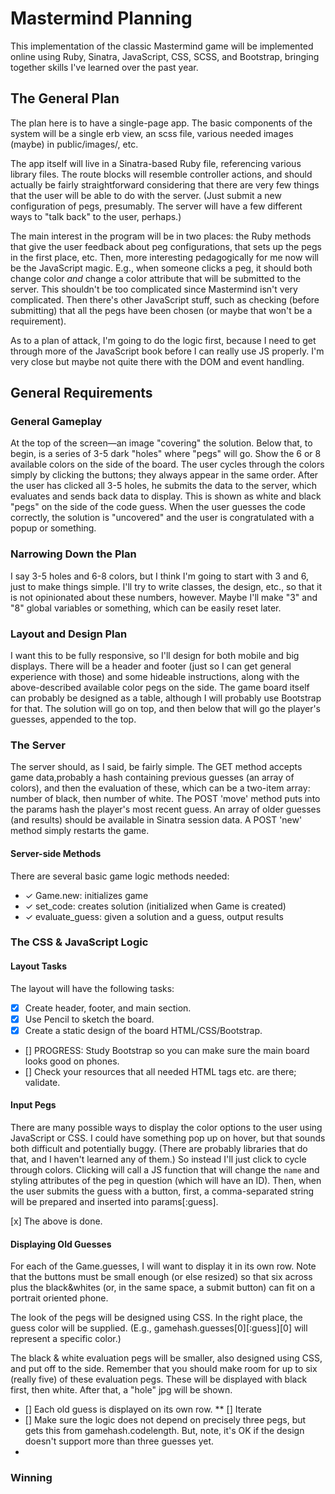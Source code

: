 # Mastermind Planning

This implementation of the classic Mastermind game will be implemented online
using Ruby, Sinatra, JavaScript, CSS, SCSS, and Bootstrap, bringing together
skills I've learned over the past year.

## The General Plan

The plan here is to have a single-page app. The basic components of the system
will be a single erb view, an scss file, various needed images (maybe) in
public/images/, etc.

The app itself will live in a Sinatra-based Ruby file, referencing various
library files. The route blocks will resemble controller actions, and should
actually be fairly straightforward considering that there are very few things
that the user will be able to do with the server. (Just submit a new
configuration of pegs, presumably. The server will have a few different ways
to "talk back" to the user, perhaps.)

The main interest in the program will be in two places: the Ruby methods that
give the user feedback about peg configurations, that sets up the pegs in the
first place, etc. Then, more interesting pedagogically for me now will be
the JavaScript magic. E.g., when someone clicks a peg, it should both change
color *and* change a color attribute that will be submitted to the server.
This shouldn't be too complicated since Mastermind isn't very complicated.
Then there's other JavaScript stuff, such as checking (before submitting) that
all the pegs have been chosen (or maybe that won't be a requirement).

As to a plan of attack, I'm going to do the logic first, because I need to get
through more of the JavaScript book before I can really use JS properly. I'm
very close but maybe not quite there with the DOM and event handling.


## General Requirements

### General Gameplay

At the top of the screen—an image "covering" the solution. Below that, to
begin, is a series of 3-5 dark "holes" where "pegs" will go. Show the 6 or 8
available colors on the side of the board. The user cycles through the colors
simply by clicking the buttons; they always appear in the same order. After
the user has clicked all 3-5 holes, he submits the data to the server, which
evaluates and sends back data to display. This is shown as white and black
"pegs" on the side of the code guess. When the user guesses the code
correctly, the solution is "uncovered" and the user is congratulated with
a popup or something.

### Narrowing Down the Plan

I say 3-5 holes and 6-8 colors, but I think I'm going to start with 3 and 6,
just to make things simple. I'll try to write classes, the design, etc., so
that it is not opinionated about these numbers, however. Maybe I'll make "3"
and "8" global variables or something, which can be easily reset later.

### Layout and Design Plan

I want this to be fully responsive, so I'll design for both mobile and big
displays. There will be a header and footer (just so I can get general
experience with those) and some hideable instructions, along with the
above-described available color pegs on the side. The game board itself can
probably be designed as a table, although I will probably use Bootstrap for
that. The solution will go on top, and then below that will go the player's
guesses, appended to the top.

### The Server

The server should, as I said, be fairly simple. The GET method accepts game
data,probably a hash containing previous guesses (an array of colors), and then
the evaluation of these, which can be a two-item array: number of black, then
number of white. The POST 'move' method puts into the params hash the player's
most recent guess. An array of older guesses (and results) should be available
in Sinatra session data. A POST 'new' method simply restarts the game.

#### Server-side Methods

There are several basic game logic methods needed:
* &#10003; Game.new: initializes game
* &#10003; set_code: creates solution (initialized when Game is created)
* &#10003; evaluate_guess: given a solution and a guess, output results

### The CSS & JavaScript Logic

#### Layout Tasks

The layout will have the following tasks:

* [x] Create header, footer, and main section.
* [x] Use Pencil to sketch the board.
* [x] Create a static design of the board HTML/CSS/Bootstrap.
* [] PROGRESS: Study Bootstrap so you can make sure the main board looks good on phones.
* [] Check your resources that all needed HTML tags etc. are there; validate.

#### Input Pegs

There are many possible ways to display the color options to the user using
JavaScript or CSS. I could have something pop up on hover, but that sounds both
difficult and potentially buggy. (There are probably libraries that do that,
and I haven't learned any of them.) So instead I'll just click to cycle through
colors. Clicking will call a JS function that will change the `name` and
styling attributes of the peg in question (which will have an ID). Then, when
the user submits the guess with a button, first, a comma-separated string will
be prepared and inserted into params[:guess].

[x] The above is done.

#### Displaying Old Guesses

For each of the Game.guesses, I will want to display it in its own row. Note
that the buttons must be small enough (or else resized) so that six across plus
the black&whites (or, in the same space, a submit button) can fit on a portrait
oriented phone.

The look of the pegs will be designed using CSS. In the right place, the guess
color will be supplied. (E.g., gamehash.guesses[0][:guess][0] will represent a
specific color.)

The black & white evaluation pegs will be smaller, also designed using CSS, and
put off to the side. Remember that you should make room for up to six (really
five) of these evaluation pegs. These will be displayed with black first, then
white. After that, a "hole" jpg will be shown.

* [] Each old guess is displayed on its own row.
** [] Iterate
* [] Make sure the logic does not depend on precisely three pegs, but gets this
  from gamehash.codelength. But, note, it's OK if the design doesn't support
  more than three guesses yet.
* 

### Winning
